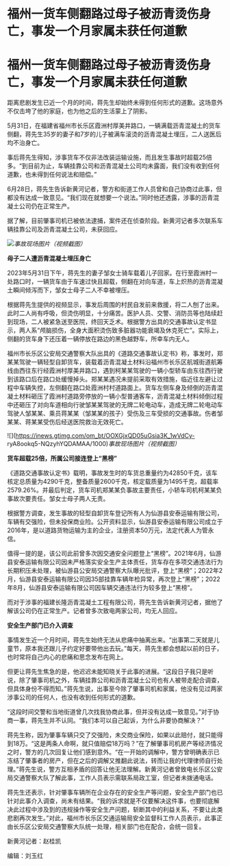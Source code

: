 # 福州一货车侧翻路过母子被沥青烫伤身亡，事发一个月家属未获任何道歉

# 福州一货车侧翻路过母子被沥青烫伤身亡，事发一个月家属未获任何道歉

距离悲剧发生已近一个月的时间，蒋先生却始终未得到任何形式的道歉。这场意外不仅击垮了他的家庭，也为他之后的生活蒙上了阴影。

5月31日，在福建省福州市长乐区霞洲村厚美井路口，一辆满载沥青混凝土的货车侧翻，蒋先生35岁的妻子和7岁的儿子被满车滚烫的沥青混凝土埋压，二人送医后均不治身亡。

事后蒋先生得知，涉事货车不仅非法改装运输设施，而且发生事故时超载25倍多。“到目前为止，车辆挂靠公司和沥青混凝土公司均未露面，我们没有收到任何道歉，也未得到任何说法和赔偿。”

6月28日，蒋先生告诉新黄河记者，警方和街道工作人员曾和自己协商过此事，但都没有达成一致意见。“我们现在就想要一个说法。”同时他还透露，涉事的沥青混凝土公司仍在正常生产。

据了解，目前肇事司机已被依法逮捕，案件还在侦查阶段。新黄河记者多次联系车辆挂靠公司及沥青混凝土公司，未获回应。

![](https://inews.gtimg.com/om_bt/OYHb_gWEdtiwWJzdezzspdO8eYduFSb7F5hvB7Lk1_BAoAA/1000)_事故现场图片（视频截图）_

**母子二人遭沥青混凝土埋压身亡**

2023年5月31日下午，蒋先生的妻子邹女士骑车载着儿子回家。在行至霞洲村一处路口时，一辆货车由于车速过快且超载，侧翻在对向车道，车上炽热的沥青混凝土瞬间倾泻而下，邹女士母子二人不幸被埋压。

根据蒋先生提供的视频显示，事发后周围的村民自发前来救援，将二人刨了出来。此时二人尚有呼吸，但烫伤明显，十分痛苦。医护人员、交警、消防员等也陆续赶到现场，二人被紧急送至医院，终回天乏术。根据警方出具的交通事故认定书显示，两人系“颅脑损伤，全身大面积烫伤致多脏器功能衰竭及休克死亡”。实际上，侧翻的货车身下还压着一辆停放在路边的黑色越野车，所幸车内无人。

福州市长乐区公安局交通警察大队出具的《道路交通事故认定书》称，事发时，郑某某驾驶一辆轻型自卸货车，装载着沥青混凝土材料沿福州市长乐区航城街道航筹线由西往东行经霞洲村厚美井路口，遇到柯某某驾驶的一辆小型轿车由东往西行驶到该路口后在路口处缓慢掉头。郑某某遇况未提前采取有效措施，临近往左避让过程中车辆失控，左侧翻在路口处霞洲村村道路面上。货车左侧车身及倾倒的沥青混凝土材料砸压了霞洲村道路旁停放的一辆小型普通客车，沥青混凝土材料倾倒过程中还砸压了对向车道相向行驶邹某某驾驶的无牌二轮电动车，造成无牌二轮电动车驾驶人邹某某、乘员蒋某某（邹某某的孩子）受伤及三车受损的交通事故。伤者邹某某、蒋某某受伤后经送医院救治无效死亡。

![](https://inews.gtimg.com/om_bt/OOXGjxQD05uGsia3K_1wVdCy-
ryA8ookq5-NQzyhYQDAMAA/1000)_事故现场图片（视频截图）_

**货车超载25倍，所属公司接连登上“黑榜”**

《道路交通事故认定书》载明，事故发生时的车货总重量约为42850千克，该车核定总质量为4290千克，整备质量2600千克，核定载质量为1495千克，超载率2579.26%。并最后判定，货车司机郑某某负事故主要责任，小轿车司机柯某某负事故次要责任。邹女士母子两人无责。

根据警方调查，发生事故的轻型自卸货车登记所有人为仙游县安泰运输有限公司，车辆有交强险，但未投保商业险。公开资料显示，仙游县安泰运输有限公司成立于2016年，是以道路货物运输为主的企业，注册资本50万元，法定代表人为管永信。

值得一提的是，该公司此前曾多次因交通安全问题登上“黑榜”。2021年6月，仙游县安泰运输有限公司因未严格落实安全生产主体责任，货车存在多项交通违法行为长期积压未处理，被仙游县公安局交通警察大队曝光批评，登上“黑榜”；2022年2月，仙游县安泰运输有限公司因35部挂靠车辆年检异常，再次登上“黑榜”；2022年8月，仙游县安泰运输有限公司因车辆交通违法行为较多登上“黑榜”。

而对于涉事的福建长隆沥青混凝土工程有限公司，蒋先生告诉新黄河记者，据他了解该公司仍在正常生产。记者曾多次致电两家公司，均无人回应。

**安全生产部门已介入调查**

事情发生近一个月时间，蒋先生始终无法从悲痛中抽离出来。“出事第二天就是儿童节，原本我还跟儿子约定好要带他出去玩。”每天，蒋先生都会想起以前的日子，也时常将自己内心的悲痛和思念发布在网上。

但更让蒋先生焦急的是，他迟迟未能知晓关于此事的进展。“这段日子我只是听说，除了肇事司机之外，车辆挂靠公司和沥青混凝土公司也有人被带走配合调查，但具体身份不得而知。”蒋先生说，出事至今除了肇事司机和家属，他没有见过两家涉事公司的任何人，也没有收到任何形式的道歉。

“这段时间交警和当地街道曾几次找我协商此事，但并没有达成一致意见。”对于协商一事，蒋先生并不认同。“我们本可以自己起诉，为什么非要协商解决？”

蒋先生称，因为肇事车辆只交了交强险，未交商业保险，如果以此赔付，就只能得到18万。“这是两条人命啊，就只值赔偿18万吗？”在了解肇事司机房产等经济情况之时，警方的几次回复让他们感到意外。“在一开始的调解中，警方曾明确表示已冻结了肇事者的房产，但在之后的调解又推翻此说法，转而让我的代理律师自行处理。”蒋先生说，警方互相矛盾的回答让他无法理解。新黄河记者曾致电长乐区公安局交通警察大队了解此事，工作人员表示需联系局政工室，但记者未拨通电话。

蒋先生还表示，针对肇事车辆所在企业存在的安全生产等问题，安全生产部门也已针对此事介入调查，尚未有结果。“我的诉求就是不仅要解决这件事，也要彻底解决此过程中涉及到的违规操作等安全生产问题，斩断其中的利益关系，不要让此类悲剧再次发生。”对此，福州市长乐区交通运输局安全监督科工作人员表示，此事正由长乐区公安局交通警察大队统一处理，相关部门也在配合，会统一回复。

新黄河记者：赵桂凯

编辑：刘玉红

